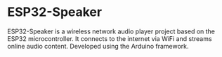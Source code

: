# ESP32-Speaker

 ESP32-Speaker is a wireless network audio player project based on the ESP32 microcontroller. It connects to the internet via WiFi and streams online audio content. Developed using the Arduino framework.